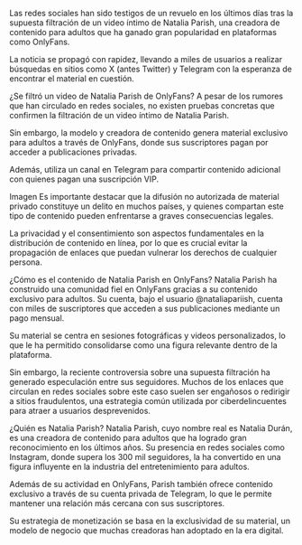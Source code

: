 Las redes sociales han sido testigos de un revuelo en los últimos días tras la supuesta filtración de un video íntimo de Natalia Parish, una creadora de contenido para adultos que ha ganado gran popularidad en plataformas como OnlyFans.

La noticia se propagó con rapidez, llevando a miles de usuarios a realizar búsquedas en sitios como X (antes Twitter) y Telegram con la esperanza de encontrar el material en cuestión.

¿Se filtró un video de Natalia Parish de OnlyFans?
A pesar de los rumores que han circulado en redes sociales, no existen pruebas concretas que confirmen la filtración de un video íntimo de Natalia Parish.


Sin embargo, la modelo y creadora de contenido genera material exclusivo para adultos a través de OnlyFans, donde sus suscriptores pagan por acceder a publicaciones privadas.

Además, utiliza un canal en Telegram para compartir contenido adicional con quienes pagan una suscripción VIP.

Imagen
Es importante destacar que la difusión no autorizada de material privado constituye un delito en muchos países, y quienes compartan este tipo de contenido pueden enfrentarse a graves consecuencias legales.

La privacidad y el consentimiento son aspectos fundamentales en la distribución de contenido en línea, por lo que es crucial evitar la propagación de enlaces que puedan vulnerar los derechos de cualquier persona.


¿Cómo es el contenido de Natalia Parish en OnlyFans?
Natalia Parish ha construido una comunidad fiel en OnlyFans gracias a su contenido exclusivo para adultos. Su cuenta, bajo el usuario @nataliapariish, cuenta con miles de suscriptores que acceden a sus publicaciones mediante un pago mensual.

Su material se centra en sesiones fotográficas y videos personalizados, lo que le ha permitido consolidarse como una figura relevante dentro de la plataforma.

Sin embargo, la reciente controversia sobre una supuesta filtración ha generado especulación entre sus seguidores. Muchos de los enlaces que circulan en redes sociales sobre este caso suelen ser engañosos o redirigir a sitios fraudulentos, una estrategia común utilizada por ciberdelincuentes para atraer a usuarios desprevenidos.

¿Quién es Natalia Parish?
Natalia Parish, cuyo nombre real es Natalia Durán, es una creadora de contenido para adultos que ha logrado gran reconocimiento en los últimos años. Su presencia en redes sociales como Instagram, donde supera los 300 mil seguidores, la ha convertido en una figura influyente en la industria del entretenimiento para adultos.

Además de su actividad en OnlyFans, Parish también ofrece contenido exclusivo a través de su cuenta privada de Telegram, lo que le permite mantener una relación más cercana con sus suscriptores.

Su estrategia de monetización se basa en la exclusividad de su material, un modelo de negocio que muchas creadoras han adoptado en la era digital.
